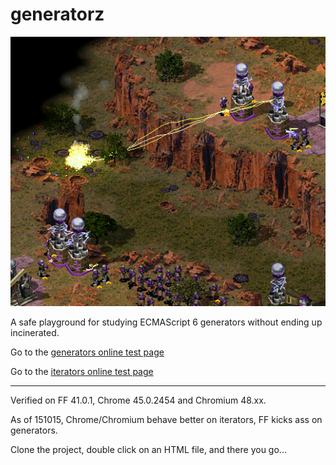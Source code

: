 # generatorz

![alt image](/img/coilpowah.png)

A safe playground for studying ECMAScript 6 generators without ending up incinerated.

Go to the [generators online test page](http://rawgit.com/Muzietto/generatorz/master/Generators_FF.htm)

Go to the [iterators online test page](http://rawgit.com/Muzietto/generatorz/master/Iterators_Chromium.htm)

- - - - - - - - - - - -
Verified on FF 41.0.1, Chrome 45.0.2454 and Chromium 48.xx.

As of 151015, Chrome/Chromium behave better on iterators, FF kicks ass on generators.

Clone the project, double click on an HTML file, and there you go...
